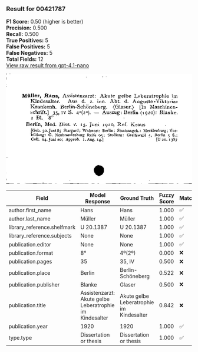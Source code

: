 ### Result for 00421787
**F1 Score:** 0.50 (higher is better)<br>**Precision:** 0.500<br>**Recall:** 0.500<br>**True Positives:** 5<br>**False Positives:** 5<br>**False Negatives:** 5<br>**Total Fields:** 12<br>[View raw result from gpt-4.1-nano](https://github.com/RISE-UNIBAS/humanities_data_benchmark/blob/main/results/2025-09-02/T0162/request_T0162_00421787.json)

<img src="https://github.com/RISE-UNIBAS/humanities_data_benchmark/blob/main/benchmarks/zettelkatalog/images/00421787.jpg?raw=true" alt="00421787" width="600px">

| Field | Model Response | Ground Truth | Fuzzy Score | Match |
|-------|----------------|--------------|-------------|-------|
| author.first_name | Hans | Hans | 1.000 | ✅ |
| author.last_name | Müller | Müller | 1.000 | ✅ |
| library_reference.shelfmark | U 20.1387 | U 20.1387 | 1.000 | ✅ |
| library_reference.subjects | None | None | 1.000 | ✅ |
| publication.editor | None | None | 1.000 | ✅ |
| publication.format | 8° | 4º(2º) | 0.000 | ❌ |
| publication.pages | 35 | 35, IV | 0.500 | ❌ |
| publication.place | Berlin | Berlin-Schöneberg | 0.522 | ❌ |
| publication.publisher | Blanke | Glaser | 0.500 | ❌ |
| publication.title | Assistenzarzt: Akute gelbe Leberatrophie im Kindesalter | Akute gelbe Leberatrophie im Kindesalter | 0.842 | ❌ |
| publication.year | 1920 | 1920 | 1.000 | ✅ |
| type.type | Dissertation or thesis | Dissertation or thesis | 1.000 | ✅ |
